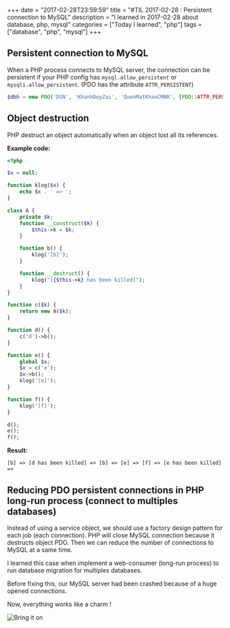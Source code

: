 +++
date = "2017-02-28T23:59:59"
title = "#TIL 2017-02-28 : Persistent connection to MySQL"
description = "I learned in 2017-02-28 about database, php, mysql"
categories = ["Today I learned", "php"]
tags = ["database", "php", "mysql"]
+++



## Persistent connection to MySQL

When a PHP process connects to MySQL server, the connection can be persistent if your PHP config has `mysql.allow_persistent` or `mysqli.allow_persistent`. (PDO has the attribute `ATTR_PERSISTENT`)

```php
$dbh = new PDO('DSN', 'KhanhDepZai', 'QuenMatKhauCMNR', [PDO::ATTR_PERSISTENT => TRUE]);
```

## Object destruction

PHP destruct an object automatically when an object lost all its references.

**Example code:**

```php
<?php

$x = null;

function klog($x) {
    echo $x . ' => ';
}

class A {
    private $k;
    function __construct($k) {
        $this->k = $k;
    }

    function b() {
        klog('[b]');
    }

    function __destruct() {
        klog("[{$this->k} has been killed]");
    }
}

function c($k) {
    return new A($k);
}

function d() {
    c('d')->b();
}

function e() {
    global $x;
    $x = c('e');
    $x->b();
    klog('[e]');
}

function f() {
    klog('[f]');
}

d();
e();
f();
```

**Result:**

```
[b] => [d has been killed] => [b] => [e] => [f] => [e has been killed] =>
```

## Reducing PDO persistent connections in PHP long-run process (connect to multiples databases)

Instead of using a service object, we should use a factory design pattern for each job (each connection). PHP will close MySQL connection because it destructs object PDO. Then we can reduce the number of connections to MySQL at a same time.

I learned this case when implement a web-consumer (long-run process) to run database migration for multiples databases.

Before fixing this, our MySQL server had been crashed because of a huge opened connections.

Now, everything works like a charm !

![Bring it on](https://i.giphy.com/mVJojMQvDwixG.gif)

